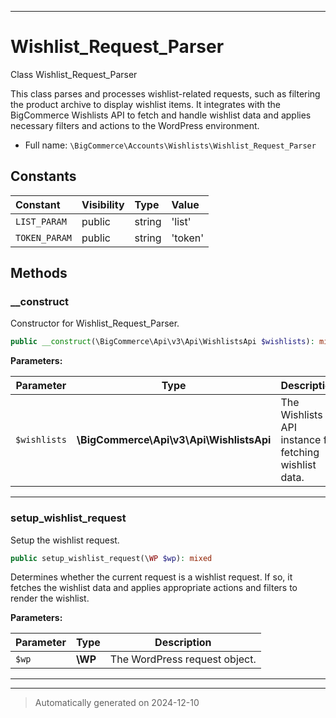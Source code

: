 ***

# Wishlist_Request_Parser

Class Wishlist_Request_Parser

This class parses and processes wishlist-related requests, such as filtering
the product archive to display wishlist items. It integrates with the BigCommerce
Wishlists API to fetch and handle wishlist data and applies necessary filters
and actions to the WordPress environment.

* Full name: `\BigCommerce\Accounts\Wishlists\Wishlist_Request_Parser`


## Constants

| Constant | Visibility | Type | Value |
|:---------|:-----------|:-----|:------|
|`LIST_PARAM`|public|string|&#039;list&#039;|
|`TOKEN_PARAM`|public|string|&#039;token&#039;|


## Methods


### __construct

Constructor for Wishlist_Request_Parser.

```php
public __construct(\BigCommerce\Api\v3\Api\WishlistsApi $wishlists): mixed
```








**Parameters:**

| Parameter | Type | Description |
|-----------|------|-------------|
| `$wishlists` | **\BigCommerce\Api\v3\Api\WishlistsApi** | The Wishlists API instance for fetching wishlist data. |





***

### setup_wishlist_request

Setup the wishlist request.

```php
public setup_wishlist_request(\WP $wp): mixed
```

Determines whether the current request is a wishlist request. If so, it fetches the
wishlist data and applies appropriate actions and filters to render the wishlist.






**Parameters:**

| Parameter | Type | Description |
|-----------|------|-------------|
| `$wp` | **\WP** | The WordPress request object. |





***


***
> Automatically generated on 2024-12-10
